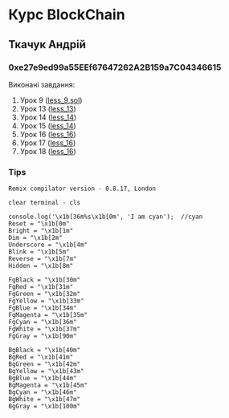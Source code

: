 # Курс BlockChain

## Ткачук Андрій
### 0xe27e9ed99a55EEf67647262A2B159a7C04346615

Виконані завдання:
1. Урок 9 ([less_9.sol](/less_09/less_09.sol))
2. Урок 13 ([less_13](/less_13/index.js))
3. Урок 14 ([less_14](/less_14))
4. Урок 15 ([less_14](/less_14))
5. Урок 16 ([less_16](/less_16))
6. Урок 17 ([less_16](/less_16))
7. Урок 18 ([less_16](/less_16))

### Tips
`Remix compilator version - 0.8.17, London`

`clear terminal - cls`

`console.log('\x1b[36m%s\x1b[0m', 'I am cyan');  //cyan`<br>
`Reset = "\x1b[0m"`<br>
`Bright = "\x1b[1m"`<br>
`Dim = "\x1b[2m"`<br>
`Underscore = "\x1b[4m"`<br>
`Blink = "\x1b[5m"`<br>
`Reverse = "\x1b[7m"`<br>
`Hidden = "\x1b[8m"`<br>

`FgBlack = "\x1b[30m"`<br>
`FgRed = "\x1b[31m"`<br>
`FgGreen = "\x1b[32m"`<br>
`FgYellow = "\x1b[33m"`<br>
`FgBlue = "\x1b[34m"`<br>
`FgMagenta = "\x1b[35m"`<br>
`FgCyan = "\x1b[36m"`<br>
`FgWhite = "\x1b[37m"`<br>
`FgGray = "\x1b[90m"`<br>

`BgBlack = "\x1b[40m"`<br>
`BgRed = "\x1b[41m"`<br>
`BgGreen = "\x1b[42m"`<br>
`BgYellow = "\x1b[43m"`<br>
`BgBlue = "\x1b[44m"`<br>
`BgMagenta = "\x1b[45m"`<br>
`BgCyan = "\x1b[46m"`<br>
`BgWhite = "\x1b[47m"`<br>
`BgGray = "\x1b[100m"`<br>
